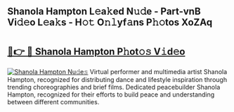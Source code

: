 ## Shanola Hampton L𝚎a𝚔ed N𝚞𝚍e - Part-vnB Vi𝚍𝚎o L𝚎a𝚔s - H𝚘𝚝 O𝚗𝚕yf𝚊ns P𝚑𝚘tos XoZAq

# <h2><a href="http://kfc4taz.oniu.top/?m=Shanola+Hampton">🔗👉 🔴 Shanola Hampton P𝚑ot𝚘𝚜 V𝚒d𝚎o</a></h2>

[![Shanola Hampton Nu𝚍e𝚜](https://i.imgur.com/0qMVB7G.gif)](http://kfc4taz.oniu.top/?m=Shanola+Hampton)
Virtual performer and multimedia artist Shanola Hampton, recognized for distributing dance and lifestyle inspiration through trending choreographies and brief films. Dedicated peacebuilder Shanola Hampton, recognized for their efforts to build peace and understanding between different communities.  
